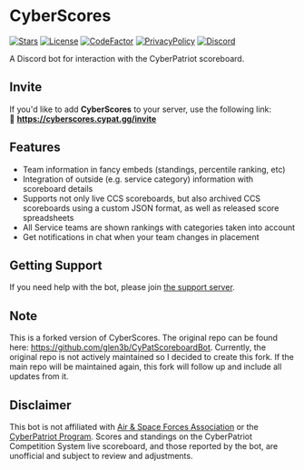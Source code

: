 # CyberScores

[![Stars](https://img.shields.io/github/stars/matthewzring/CyberScores?label=Stars)](https://github.com/matthewzring/CyberScores/stargazers)
[![License](https://img.shields.io/github/license/matthewzring/CyberScores?label=License)](https://github.com/matthewzring/CyberScores/blob/master/LICENSE)
[![CodeFactor](https://www.codefactor.io/repository/github/matthewzring/CyberScores/badge)](https://www.codefactor.io/repository/github/matthewzring/CyberScores)
[![PrivacyPolicy](https://img.shields.io/badge/Privacy%20Policy--lightgrey.svg?style=social)](https://cyberscores.cypat.gg/privacy-policy)
[![Discord](https://discordapp.com/api/guilds/301768361136750592/widget.png)](https://discord.gg/cyberpatriot)

A Discord bot for interaction with the CyberPatriot scoreboard.

## Invite
If you'd like to add **CyberScores** to your server, use the following link:<br>
🔗 **https://cyberscores.cypat.gg/invite**

## Features
  * Team information in fancy embeds (standings, percentile ranking, etc)
  * Integration of outside (e.g. service category) information with scoreboard details
  * Supports not only live CCS scoreboards, but also archived CCS scoreboards using a custom JSON format, as well as released score spreadsheets
  * All Service teams are shown rankings with categories taken into account
  * Get notifications in chat when your team changes in placement

## Getting Support
If you need help with the bot, please join [the support server](https://discord.gg/cyberpatriot).

## Note
This is a forked version of CyberScores. The original repo can be found here: https://github.com/glen3b/CyPatScoreboardBot. Currently, the original repo is not actively maintained so I decided to create this fork. If the main repo will be maintained again, this fork will follow up and include all updates from it.

## Disclaimer
This bot is not affiliated with [Air & Space Forces Association](https://www.afa.org/) or the [CyberPatriot Program](https://www.uscyberpatriot.org/). Scores and standings on the CyberPatriot Competition System live scoreboard, and those reported by the bot, are unofficial and subject to review and adjustments.
